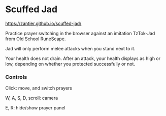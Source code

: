 # Scuffed Jad

https://zantier.github.io/scuffed-jad/

Practice prayer switching in the browser against an imitation TzTok-Jad from Old School RuneScape.

Jad will only perform melee attacks when you stand next to it.

Your health does not drain. After an attack, your health displays as high or low, depending on whether you protected successfully or not.

### Controls

Click: move, and switch prayers

W, A, S, D, scroll: camera

E, R: hide/show prayer panel
